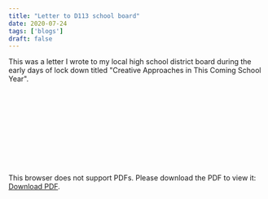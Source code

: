 ```yaml
---
title: "Letter to D113 school board"
date: 2020-07-24
tags: ['blogs']
draft: false
---
```



This was a letter I wrote to my local high school district board during the
early days of lock down titled "Creative Approaches in This Coming School Year". 


<object data="/documents/d113_letter.pdf" type="application/pdf" width="700px" height="700px">
    <embed src="/documents/d113_letter.pdf">
        <p>This browser does not support PDFs. Please download the PDF to view it:
        <a href="/documents/d113_letter.pdf">Download PDF</a>.</p>
    </embed>
</object>
